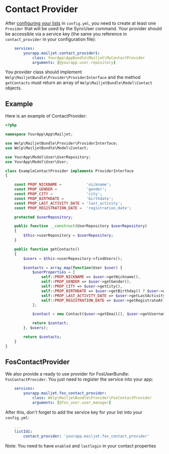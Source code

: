 # Contact Provider

After [configuring your lists](configuration.md) in `config.yml`, you need to create at least one `Provider` that will be used by the SyncUser command.
Your provider should be accessible via a service key (the same you reference in `contact_provider` in your configuration file):

```yaml
    services:
        yourapp.mailjet.contact_provider1:
            class: YourApp\AppBundle\Mailjet\MyContactProvider
            arguments: [@yourapp.user.repository]
```

You provider class should implement `Welp\MailjetBundle\Provider\ProviderInterface` and the method `getContacts` must return an array of `Welp\MailjetBundle\Model\Contact` objects.

## Example

Here is an example of ContactProvider:

```php
<?php

namespace YourApp\App\Mailjet;

use Welp\MailjetBundle\Provider\ProviderInterface;
use Welp\MailjetBundle\Model\Contact;

use YourApp\Model\User\UserRepository;
use YourApp\Model\User\User;

class ExampleContactProvider implements ProviderInterface
{

    const PROP_NICKNAME =           'nickname';
    const PROP_GENDER =             'gender';
    const PROP_CITY =               'city';
    const PROP_BIRTHDATE =          'birthdate';
    const PROP_LAST_ACTIVITY_DATE = 'last_activity';
    const PROP_REGISTRATION_DATE =  'registration_date';

    protected $userRepository;

    public function __construct(UserRepository $userRepository)
    {
        $this->userRepository = $userRepository;
    }

    public function getContacts()
    {
        $users = $this->userRepository->findUsers();

        $contacts = array_map(function(User $user) {
            $userProperties = [
                self::PROP_NICKNAME => $user->getNickname(),
                self::PROP_GENDER => $user->getGender(),
                self::PROP_CITY => $user->getCity(),
                self::PROP_BIRTHDATE => $user->getBirthday() ? $user->getBirthday()->format('Y-m-d') : '',
                self::PROP_LAST_ACTIVITY_DATE => $user->getLastActivity() ? $user->getLastActivity()->format('Y-m-d') : ''
                self::PROP_REGISTRATION_DATE => $user->getRegistrateAt() ? $user->getRegistrateAt()->format('Y-m-d') : ''
            ];

            $contact = new Contact($user->getEmail(), $user->getUsername(), $userProperties);

            return $contact;
        }, $users);

        return $contacts;
    }
}
```

## FosContactProvider

We also provide a ready to use provider for FosUserBundle: `FosContactProvider`. You just need to register the service into your app:

```yaml
    services:
        yourapp.mailjet.fos_contact_provider:
            class: Welp\MailjetBundle\Provider\FosContactProvider
            arguments: [@fos_user.user_manager]
```

After this, don't forget to add the service key for your list into your `config.yml`:

```yaml
    ...
    listId1:
        contact_provider: 'yourapp.mailjet.fos_contact_provider'
```

Note: You need to have `enabled` and `lastlogin` in your contact properties
